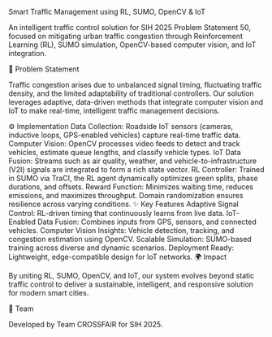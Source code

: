Smart Traffic Management using RL, SUMO, OpenCV & IoT

An intelligent traffic control solution for SIH 2025 Problem Statement 50, focused on mitigating urban traffic congestion through Reinforcement Learning (RL), SUMO simulation, OpenCV-based computer vision, and IoT integration.

📖 Problem Statement

Traffic congestion arises due to unbalanced signal timing, fluctuating traffic density, and the limited adaptability of traditional controllers. Our solution leverages adaptive, data-driven methods that integrate computer vision and IoT to make real-time, intelligent traffic management decisions.

⚙️ Implementation
Data Collection: Roadside IoT sensors (cameras, inductive loops, GPS-enabled vehicles) capture real-time traffic data.
Computer Vision: OpenCV processes video feeds to detect and track vehicles, estimate queue lengths, and classify vehicle types.
IoT Data Fusion: Streams such as air quality, weather, and vehicle-to-infrastructure (V2I) signals are integrated to form a rich state vector.
RL Controller: Trained in SUMO via TraCI, the RL agent dynamically optimizes green splits, phase durations, and offsets.
Reward Function: Minimizes waiting time, reduces emissions, and maximizes throughput. Domain randomization ensures resilience across varying conditions.
✨ Key Features
Adaptive Signal Control: RL-driven timing that continuously learns from live data.
IoT-Enabled Data Fusion: Combines inputs from GPS, sensors, and connected vehicles.
Computer Vision Insights: Vehicle detection, tracking, and congestion estimation using OpenCV.
Scalable Simulation: SUMO-based training across diverse and dynamic scenarios.
Deployment Ready: Lightweight, edge-compatible design for IoT networks.
🌍 Impact

By uniting RL, SUMO, OpenCV, and IoT, our system evolves beyond static traffic control to deliver a sustainable, intelligent, and responsive solution for modern smart cities.

👥 Team

Developed by Team CROSSFAIR for SIH 2025.
